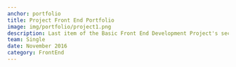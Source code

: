 ```yaml
---
anchor: portfolio
title: Project Front End Portfolio
image: img/portfolio/project1.png
description: Last item of the Basic Front End Development Project's section in www.freecodecamp.com, The live demo and source code can be found <a href="http://codepen.io/davidsanchez96/pen/YpVVEa">here</a>.
team: Single
date: November 2016
category: FrontEnd
---
```


